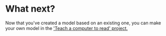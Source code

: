 # What next?

Now that you've created a model based on an existing one, you can make your own model in the ['Teach a computer to read' project.](https://projects.raspberrypi.org/en/projects/teach-a-computer-to-read)
